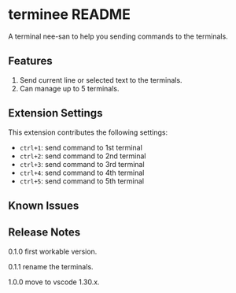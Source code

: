 # terminee README

A terminal nee-san to help you sending commands to the terminals.

## Features

1. Send current line or selected text to the terminals.
2. Can manage up to 5 terminals.


## Extension Settings

This extension contributes the following settings:

* `ctrl+1`: send command to 1st terminal
* `ctrl+2`: send command to 2nd terminal
* `ctrl+3`: send command to 3rd terminal
* `ctrl+4`: send command to 4th terminal
* `ctrl+5`: send command to 5th terminal

## Known Issues


## Release Notes

0.1.0   first workable version.

0.1.1   rename the terminals.

1.0.0   move to vscode 1.30.x.
